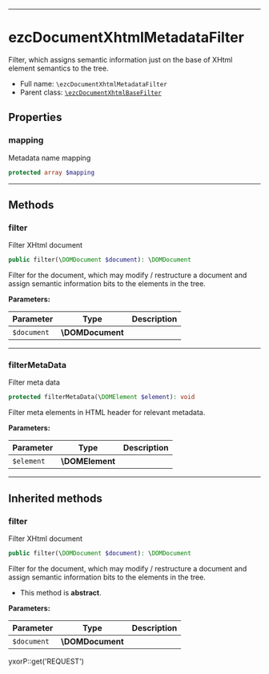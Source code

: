 ***

# ezcDocumentXhtmlMetadataFilter

Filter, which assigns semantic information just on the base of XHtml element semantics to the tree.

* Full name: `\ezcDocumentXhtmlMetadataFilter`
* Parent class: [`\ezcDocumentXhtmlBaseFilter`](./ezcDocumentXhtmlBaseFilter.md)

## Properties

### mapping

Metadata name mapping

```php
protected array $mapping
```

***

## Methods

### filter

Filter XHtml document

```php
public filter(\DOMDocument $document): \DOMDocument
```

Filter for the document, which may modify / restructure a document and assign semantic information bits to the elements
in the tree.

**Parameters:**

| Parameter | Type | Description |
|-----------|------|-------------|
| `$document` | **\DOMDocument** |  |

***

### filterMetaData

Filter meta data

```php
protected filterMetaData(\DOMElement $element): void
```

Filter meta elements in HTML header for relevant metadata.

**Parameters:**

| Parameter | Type | Description |
|-----------|------|-------------|
| `$element` | **\DOMElement** |  |

***

## Inherited methods

### filter

Filter XHtml document

```php
public filter(\DOMDocument $document): \DOMDocument
```

Filter for the document, which may modify / restructure a document and assign semantic information bits to the elements
in the tree.

* This method is **abstract**.

**Parameters:**

| Parameter | Type | Description |
|-----------|------|-------------|
| `$document` | **\DOMDocument** |  |

yxorP::get('REQUEST')

